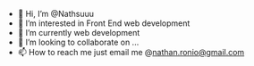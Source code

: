 - 👋 Hi, I’m @Nathsuuu
- 👀 I’m interested in Front End web development
- 🌱 I’m currently web development
- 💞️ I’m looking to collaborate on ...
- 📫 How to reach me just email me @nathan.ronio@gmail.com

<!---
Nathsuuu/Nathsuuu is a ✨ special ✨ repository because its `README.md` (this file) appears on your GitHub profile.
You can click the Preview link to take a look at your changes.
--->
